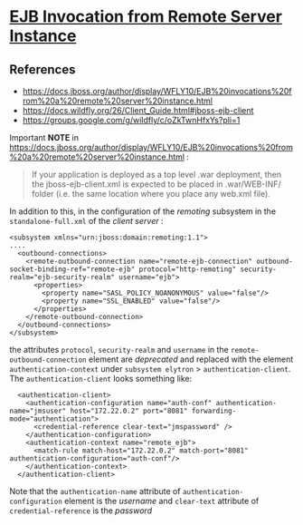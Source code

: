 # [EJB Invocation from Remote Server Instance](https://docs.jboss.org/author/display/WFLY10/EJB%20invocations%20from%20a%20remote%20server%20instance.html)
## References
* https://docs.jboss.org/author/display/WFLY10/EJB%20invocations%20from%20a%20remote%20server%20instance.html
* https://docs.wildfly.org/26/Client_Guide.html#jboss-ejb-client
* https://groups.google.com/g/wildfly/c/oZkTwnHfxYs?pli=1

Important **NOTE** in https://docs.jboss.org/author/display/WFLY10/EJB%20invocations%20from%20a%20remote%20server%20instance.html :

> If your application is deployed as a top level .war deployment, then the jboss-ejb-client.xml is expected to be placed in .war/WEB-INF/ folder (i.e. the same location where you place any web.xml file).

In addition to this, in the configuration of the *remoting* subsystem in the `standalone-full.xml` of the *client server* :

```
<subsystem xmlns="urn:jboss:domain:remoting:1.1">
....
  <outbound-connections>
    <remote-outbound-connection name="remote-ejb-connection" outbound-socket-binding-ref="remote-ejb" protocol="http-remoting" security-realm="ejb-security-realm" username="ejb">
      <properties>
        <property name="SASL_POLICY_NOANONYMOUS" value="false"/>
        <property name="SSL_ENABLED" value="false"/>
      </properties>
    </remote-outbound-connection>
  </outbound-connections>
</subsystem>
```

the attributes `protocol`, `security-realm` and `username` in the `remote-outbound-connection` element are *deprecated* and replaced with the element `authentication-context` under `subsystem elytron` > `authentication-client`. The `authentication-client` looks something like:
```
  <authentication-client>
    <authentication-configuration name="auth-conf" authentication-name="jmsuser" host="172.22.0.2" port="8081" forwarding-mode="authentication">
      <credential-reference clear-text="jmspassword" />
    </authentication-configuration>
    <authentication-context name="remote_ejb">
      <match-rule match-host="172.22.0.2" match-port="8081" authentication-configuration="auth-conf"/>
    </authentication-context>
  </authentication-client>
```
Note that the `authentication-name` attribute of `authentication-configuration` element is the *username* and `clear-text` attribute of `credential-reference` is the *password*

